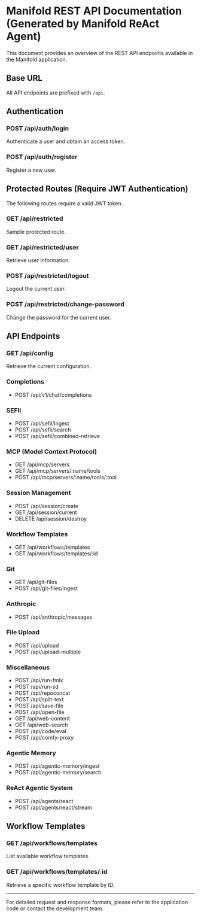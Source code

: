 # Manifold REST API Documentation (Generated by Manifold ReAct Agent)

This document provides an overview of the REST API endpoints available in the Manifold application.

## Base URL
All API endpoints are prefixed with `/api`.

## Authentication

### POST /api/auth/login
Authenticate a user and obtain an access token.

### POST /api/auth/register
Register a new user.

## Protected Routes (Require JWT Authentication)

The following routes require a valid JWT token.

### GET /api/restricted
Sample protected route.

### GET /api/restricted/user
Retrieve user information.

### POST /api/restricted/logout
Logout the current user.

### POST /api/restricted/change-password
Change the password for the current user.

## API Endpoints

### GET /api/config
Retrieve the current configuration.

### Completions
- POST /api/v1/chat/completions

### SEFII
- POST /api/sefii/ingest
- POST /api/sefii/search
- POST /api/sefii/combined-retrieve

### MCP (Model Context Protocol)
- GET /api/mcp/servers
- GET /api/mcp/servers/:name/tools
- POST /api/mcp/servers/:name/tools/:tool

### Session Management
- POST /api/session/create
- GET /api/session/current
- DELETE /api/session/destroy

### Workflow Templates
- GET /api/workflows/templates
- GET /api/workflows/templates/:id

### Git
- GET /api/git-files
- POST /api/git-files/ingest

### Anthropic
- POST /api/anthropic/messages

### File Upload
- POST /api/upload
- POST /api/upload-multiple

### Miscellaneous
- POST /api/run-fmlx
- POST /api/run-sd
- POST /api/repoconcat
- POST /api/split-text
- POST /api/save-file
- POST /api/open-file
- GET /api/web-content
- GET /api/web-search
- POST /api/code/eval
- POST /api/comfy-proxy

### Agentic Memory
- POST /api/agentic-memory/ingest
- POST /api/agentic-memory/search

### ReAct Agentic System
- POST /api/agents/react
- POST /api/agents/react/stream

## Workflow Templates

### GET /api/workflows/templates
List available workflow templates.

### GET /api/workflows/templates/:id
Retrieve a specific workflow template by ID.

---

For detailed request and response formats, please refer to the application code or contact the development team.